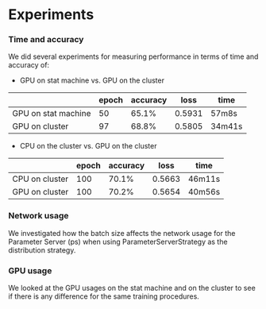 # Experiments

### Time and accuracy

We did several experiments for measuring performance in terms of time and accuracy of:

* GPU on stat machine vs. GPU on the cluster

|                     | epoch | accuracy | loss   | time   |
|---------------------|-------|----------|--------|--------|
| GPU on stat machine | 50    | 65.1%    | 0.5931 | 57m8s  |
| GPU on cluster      | 97    | 68.8%    | 0.5805 | 34m41s |


* CPU on the cluster vs. GPU on the cluster

|                | epoch | accuracy | loss   | time   |
|----------------|-------|----------|--------|--------|
| CPU on cluster | 100   | 70.1%    | 0.5663 | 46m11s |
| GPU on cluster | 100   | 70.2%    | 0.5654 | 40m56s |


### Network usage

We investigated how the batch size affects the network usage for the Parameter Server (ps) when using ParameterServerStrategy as the distribution strategy.


### GPU usage

We looked at the GPU usages on the stat machine and on the cluster to see if there is any difference for the same training procedures. 
